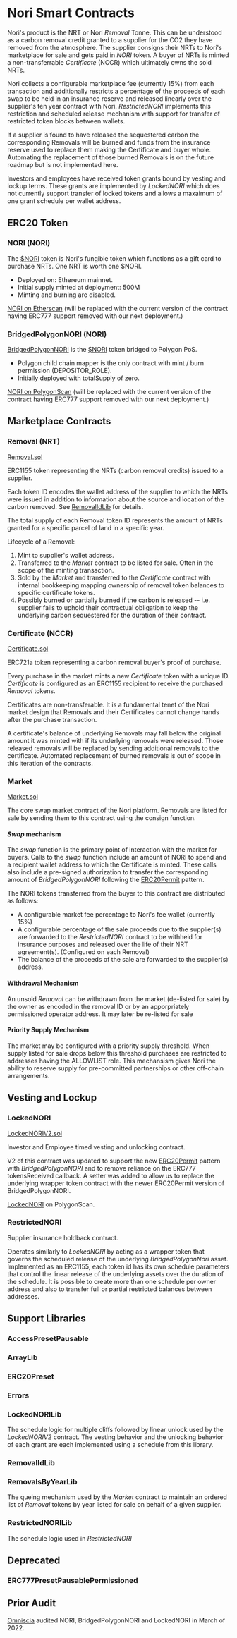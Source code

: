 # Nori Smart Contracts

Nori's product is the NRT or Nori _Removal_ Tonne. This can be understood as a carbon removal credit granted to a supplier for the CO2 they have removed from the atmosphere. The supplier consigns their NRTs to Nori's marketplace for sale and gets paid in _NORI_ token. A buyer of NRTs is minted a non-transferrable _Certificate_ (NCCR) which ultimately owns the sold NRTs.

Nori collects a configurable marketplace fee (currently 15%) from each transaction and additionally restricts a percentage of the proceeds of each swap to be held in an insurance reserve and released linearly over the supplier's ten year contract with Nori. _RestrictedNORI_ implements this restriction and scheduled release mechanism with support for transfer of restricted token blocks between wallets.

If a supplier is found to have released the sequestered carbon the corresponding Removals will be burned and funds from the insurance reserve used to replace them making the Certificate and buyer whole. Automating the replacement of those burned Removals is on the future roadmap but is not implemented here.

Investors and employees have received token grants bound by vesting and lockup terms. These grants are implemented by _LockedNORI_ which does not currently support transfer of locked tokens and allows a maxaimum of one grant schedule per wallet address.

## ERC20 Token

### NORI (NORI)

The [$NORI](./NORI.sol) token is Nori's fungible token which functions as a gift card to purchase NRTs. One NRT is worth one $NORI.

- Deployed on: Ethereum mainnet.
- Initial supply minted at deployment: 500M
- Minting and burning are disabled.

[NORI on Etherscan](https://etherscan.io/token/0x961760ad1bed52bf4d79aa4b1558e7f9d72071e4) (will be replaced with the current version of the contract having ERC777 support removed with our next deployment.)

### BridgedPolygonNORI (NORI)

[BridgedPolygonNORI](./BridgedPolygonNORI.sol) is the [$NORI](./NORI.sol) token bridged to Polygon PoS.

- Polygon child chain mapper is the only contract with mint / burn permission (DEPOSITOR_ROLE).
- Initially deployed with totalSupply of zero.

[NORI on PolygonScan](https://polygonscan.com/token/0x8cf6e82919f69ae382def8f94e581a43ce1e70c1) (will be replaced with the current version of the contract having ERC777 support removed with our next deployment.)

## Marketplace Contracts

### Removal (NRT)

[Removal.sol](./Removal.sol)

ERC1155 token representing the NRTs (carbon removal credits) issued to a supplier.

Each token ID encodes the wallet address of the supplier to which the NRTs were issued in addition to information about the source and location of the carbon removed. See [RemovalIdLib](./RemovalIdLib.sol) for details.

The total supply of each Removal token ID represents the amount of NRTs granted for a specific parcel of land in a specific year.

Lifecycle of a Removal:

1. Mint to supplier's wallet address.
2. Transferred to the _Market_ contract to be listed for sale. Often in the scope of the minting transaction.
3. Sold by the _Market_ and transferred to the _Certificate_ contract with internal bookkeeping mapping ownership of removal token balances to specific certificate tokens.
4. Possibly burned or partially burned if the carbon is released -- i.e. supplier fails to uphold their contractual obligation to keep the underlying carbon sequestered for the duration of their contract.

### Certificate (NCCR)

[Certificate.sol](./Certificate.sol)

ERC721a token representing a carbon removal buyer's proof of purchase.

Every purchase in the market mints a new _Certificate_ token with a unique ID. _Certificate_ is configured as an ERC1155 recipient to receive the purchased _Removal_ tokens.

Certificates are non-transferable. It is a fundamental tenet of the Nori market design that Removals and their Certificates cannot change hands after the purchase transaction.

A certificate's balance of underlying Removals may fall below the original amount it was minted with if its underlying removals were released. Those released removals will be replaced by sending additional removals to the certificate. Automated replacement of burned removals is out of scope in this iteration of the contracts.

### Market

[Market.sol](./Market.sol)

The core swap market contract of the Nori platform. Removals are listed for sale by sending them to this contract using the consign function.

#### _Swap_ mechanism

The _swap_ function is the primary point of interaction with the market for buyers. Calls to the _swap_ function include an amount of NORI to spend and a recipient wallet address to which the Certificate is minted. These calls also include a pre-signed authorization to transfer the corresponding amount of _BridgedPolygonNORI_ following the [ERC20Permit](https://github.com/OpenZeppelin/openzeppelin-contracts/blob/master/contracts/token/ERC20/extensions/draft-ERC20Permit.sol) pattern.

The NORI tokens transferred from the buyer to this contract are distributed as follows:

- A configurable market fee percentage to Nori's fee wallet (currently 15%)
- A configurable percentage of the sale proceeds due to the supplier(s) are forwarded to the _RestrictedNORI_ contract to be withheld for insurance purposes and released over the life of their NRT agreement(s). (Configured on each Removal)
- The balance of the proceeds of the sale are forwarded to the supplier(s) address.

#### Withdrawal Mechanism

An unsold _Removal_ can be withdrawn from the market (de-listed for sale) by the owner as encoded in the removal ID or by an apporpriately permissioned operator address. It may later be re-listed for sale

#### Priority Supply Mechanism

The market may be configured with a priority supply threshold. When supply listed for sale drops below this threshold purchases are restricted to addresses having the ALLOWLIST role. This mechansism gives Nori the ability to reserve supply for pre-committed partnerships or other off-chain arrangements.

## Vesting and Lockup

### LockedNORI

[LockedNORIV2.sol](./LockedNORIV2.sol)

Investor and Employee timed vesting and unlocking contract.

V2 of this contract was updated to support the new [ERC20Permit](https://github.com/OpenZeppelin/openzeppelin-contracts/blob/master/contracts/token/ERC20/extensions/draft-ERC20Permit.sol) pattern with _BridgedPolygonNORI_ and to remove reliance on the ERC777 tokensReceived callback. A setter was added to allow us to replace the underlying wrapper token contract with the newer ERC20Permit version of BridgedPolygonNORI.

[LockedNORI](https://polygonscan.com/token/0xccfffa6c2a030821331cc113b63babdc60bff82a) on PolygonScan.

### RestrictedNORI

Supplier insurance holdback contract.

Operates similarly to _LockedNORI_ by acting as a wrapper token that governs the scheduled release of the underlying _BridgedPolygonNori_ asset. Implemented as an ERC1155, each token id has its own schedule parameters that control the linear release of the underlying assets over the duration of the schedule. It is possible to create more than one schedule per owner address and also to transfer full or partial restricted balances between addresses.

## Support Libraries

### AccessPresetPausable

### ArrayLib

### ERC20Preset

### Errors

### LockedNORILib

The schedule logic for multiple cliffs followed by linear unlock used by the _LockedNORIV2_ contract. The vesting behavior and the unlocking behavior of each grant are each implemented using a schedule from this library.

### RemovalIdLib

### RemovalsByYearLib

The queing mechanism used by the _Market_ contract to maintain an ordered list of _Removal_ tokens by year listed for sale on behalf of a given supplier.

### RestrictedNORILib

The schedule logic used in _RestrictedNORI_

## Deprecated

### ERC777PresetPausablePermissioned

## Prior Audit

[Omniscia](https://omniscia.io/nori-multiple-token-implementations/) audited NORI, BridgedPolygonNORI and LockedNORI in March of 2022.
